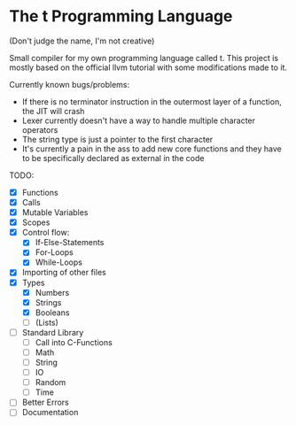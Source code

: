# The t Programming Language
(Don't judge the name, I'm not creative)

Small compiler for my own programming language called t.
This project is mostly based on the official llvm tutorial with some modifications made to it.

Currently known bugs/problems:
- If there is no terminator instruction in the outermost layer of a function, the JIT will crash
- Lexer currently doesn't have a way to handle multiple character operators
- The string type is just a pointer to the first character
- It's currently a pain in the ass to add new core functions and they have to be specifically declared as external in the code

TODO:
- [x] Functions
- [x] Calls
- [x] Mutable Variables
- [x] Scopes
- [x] Control flow:
  - [x] If-Else-Statements
  - [x] For-Loops
  - [x] While-Loops
- [x] Importing of other files
- [x] Types
  - [x] Numbers
  - [x] Strings
  - [x] Booleans
  - [ ] (Lists)
- [ ] Standard Library
  - [ ] Call into C-Functions
  - [ ] Math
  - [ ] String
  - [ ] IO
  - [ ] Random
  - [ ] Time
- [ ] Better Errors
- [ ] Documentation